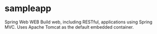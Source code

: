 # sampleapp
Spring Web WEB Build web, including RESTful, applications using Spring MVC. Uses Apache Tomcat as the default embedded container.
